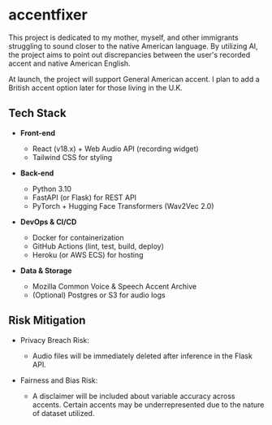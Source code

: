# accentfixer

This project is dedicated to my mother, myself, and other immigrants struggling to sound closer to the native American language. By utilizing AI, the project aims to point out discrepancies between the user's recorded accent and native American English. 

At launch, the project will support General American accent. I plan to add a British accent option later for those living in the U.K.

## Tech Stack

- **Front-end**  
  - React (v18.x) + Web Audio API (recording widget)  
  - Tailwind CSS for styling  

- **Back-end**  
  - Python 3.10  
  - FastAPI (or Flask) for REST API  
  - PyTorch + Hugging Face Transformers (Wav2Vec 2.0)  

- **DevOps & CI/CD**  
  - Docker for containerization  
  - GitHub Actions (lint, test, build, deploy)  
  - Heroku (or AWS ECS) for hosting  

- **Data & Storage**  
  - Mozilla Common Voice & Speech Accent Archive  
  - (Optional) Postgres or S3 for audio logs  

## Risk Mitigation

- Privacy Breach Risk:
  - Audio files will be immediately deleted after inference in the Flask API.

- Fairness and Bias Risk:
  - A disclaimer will be included about variable accuracy across accents. Certain accents may be underrepresented due to the nature of dataset utilized.
